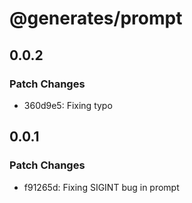 # @generates/prompt

## 0.0.2

### Patch Changes

- 360d9e5: Fixing typo

## 0.0.1

### Patch Changes

- f91265d: Fixing SIGINT bug in prompt

